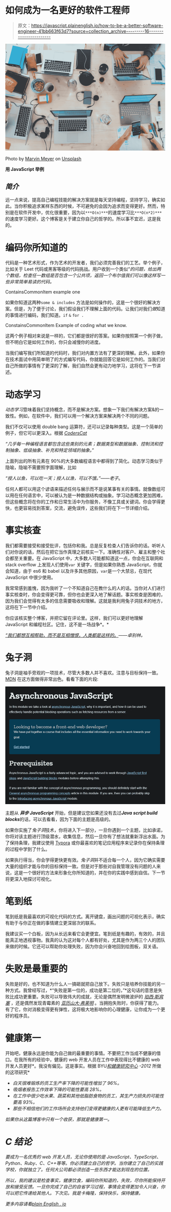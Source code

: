 # 如何成为一名更好的软件工程师

> 原文：<https://javascript.plainenglish.io/how-to-be-a-better-software-engineer-41bb663f63d7?source=collection_archive---------16----------------------->

![](img/858da910ba3ee734c9ded890d2f85f50.png)

Photo by [Marvin Meyer](https://unsplash.com/@marvelous?utm_source=medium&utm_medium=referral) on [Unsplash](https://unsplash.com?utm_source=medium&utm_medium=referral)

**用 JavaScript 举例**

## ***简介***

远一点来说，提高自己编程技能的解决方案就是每天坚持编程，坚持学习，确实如此。当你积极追求某样东西的时候，不可避免的会因为追求而变得更好。然而，特别是在软件开发中，优化很重要，因为以`***O(n)***`的速度学习比`***O(n*2)***`的速度学习更好。这个博客是关于建立你自己的哲学的。所以事不宜迟，这是我的。

# 编码你所知道的

代码是一种艺术形式，作为艺术的开发者，我们必须完善我们的工艺。举个例子，比如关于 Leet 代码或黑客等级的代码挑战。用户收到一个类似“*的问题，给出两个数组，检查任一数组是否包含一个公共项，返回一个布尔值我们可以像这样写一些非常简单易读的代码。*

ContainsCommonItem example one

如果你知道这两种`some & includes` 方法是如何操作的，这是一个很好的解决方案。但是，为了便于讨论，我们假设我们不理解上面的代码。让我们对我们*做*知道的事情进行编码，我们知道。`if` `&` `for .`

ConstainsCommonItem Example of coding what we know.

这两个例子相对来说是一样的，它们都是很好的答案。如果你按照第一个例子做，但不明白它是如何工作的，你只会减慢你的进度。

当我们编写我们所知道的代码时，我们对内置方法有了更深的理解。此外，如果你在技术面试中用简单明了的方式编写代码，你就能回答它是如何工作的。当我们对自己所做的事情有了更深的了解，我们自然会更有动力地学习，这将在下一节讲述。

# 动态学习

*动态学习*意味着我们坚持概念，而不是解决方案。想象一下我们有解决方案&的一致性。例如，在软件中，我们可以用一个解决方案来解决两个不同的问题。

我们不仅可以使用 double bang 运算符，还可以记录每种类型。这是一个简单的例子，但它可以更深入。根据 [*CodersCat*](https://coderscat.com/learn-programming-languages/)

*“几乎每一种编程语言都包含这些类别的元素；数据类型和数据抽象、控制流和控制抽象、低级抽象、补充和特定领域的抽象。*”

上面列出的所有元素在 90%的大多数编程语言中都得到了简化。动态学习类似于隐喻，隐喻不需要照字面理解，比如

*“授人以鱼，可以吃一天；授人以渔，可以不饿。”——老子*。

任何人都可以用这个谚语来描述任何与展示而不是说某事有关的事情。就像数组可以用在任何语言中，可以被认为是一种数据结构或抽象。学习动态概念更加困难，但这些概念将在你的工作和日常生活中为你服务，不像工具或关键词。你会学得更快，也更容易找到答案，交流，避免误传，这些我们将在下一节详细介绍。

# 事实核查

我们都需要接受和接受批评，包括你和我。总是反复检查人们告诉你的话。听听人们对你说的话，然后在把它当作真理之前核实一下。准确性对客户、雇主和整个社会都至关重要。在 JavaScript 中，大多数人可能都知道这一点，你会在互联网和 stack overflow 上发现人们使用`var` 关键字，但是如果你熟悉 JavaScript，你就会知道，由于 es6 和 babel 以及许多其他原因，`var`是一个大禁忌，在现代 JavaScript 中很少使用。

我常常感到羞愧，因为我听了一个不知道自己在教什么的人的话。当你对人们进行事实核查时，你会变得更可靠，但你也会更深入地了解话题。事实核查是困难的，因为我们会觉得有太多的信息需要吸收和理解。这就是我利用兔子洞技术的地方，这将在下一节中介绍。

你应该核实整个博客，并把它留在评论里。这样，我们可以更好地理解 JavaScript 和编程社区。记住，这不是一场战争*。*

[*“我们都想互相帮助，而不是互相憎恨，人类都是这样的。*](https://www.youtube.com/watch?v=J7GY1Xg6X20)*——卓别林。*

# 兔子洞

兔子洞是袖手旁观的一项技术，尽管大多数人并不喜欢。注意与目标保持一致。 [MDN](https://developer.mozilla.org/en-US/) 在这方面做得非常出色。看看下面的片段:

![](img/18b8258538cb30717a2308c2aff2cb0c.png)

主题从 ***异步 JavaScript*** 开始，但是建议您如果还没有去过***Java script build blocks***的话，可以去看看，因为下面的主题是高级的。

如果你实施了*兔子洞*技术，你将进入下一部分，一旦你遇到一个主题，比如承诺，你将对该主题进行顶级潜水，收集信息，然后一旦你有了想法就重新浮出水面。为了保持条理，我建议使用 [Typora](https://typora.io/) 或你最喜欢的笔记应用程序来记录你在保持条理的过程中学到了什么。

如果执行得当，你会学得更快更有效。*兔子洞*并不适合每一个人，因为它确实需要大量的组织才能与你的目标保持一致。但是对于那些对自我管理没有问题的人来说，这是一个很好的方法来形象化你所知道的，并在你的实践中感到自信。下一节将更深入地探讨可视化。

# 笔到纸

笔到纸是我最喜欢的可视化代码的方式。离开键盘，画出问题的可视化表示，确实有助于与你正在做的事情建立更深层次的联系。

我建议买一个白板，因为从长远来看它会更便宜。笔到纸是有趣的，有效的，并且能真正地透视事物。我真的认为这对每个人都有好处，尤其是作为两三个人的团队来做的时候。它还可以帮助你处理失败，因为你会兴奋地回到绘图板，双关语。

# 失败是最重要的

失败是好的，也不知道为什么人一搞砸就把自己放下。失败只是培养你技能的另一种方式。我曾经写过，*“失败是第一位的，成功是第二位的，”*这句话的意思是失败比成功更重要。失败可以导致伟大的成就，无论是偶然发明微波炉的 [*珀西·斯宾塞*](https://en.wikipedia.org/wiki/Percy_Spencer) ，还是偶然发现青霉素的 [*亚历山大·弗莱明*](https://kidsdiscover.com/quick-reads/penicillin-found-functional-fungus/#:~:text=The%20first%20name%20for%20penicillin,the%20bacteria%20he'd%20been) 。当拥抱失败时，你获得了能力。有了它，你对消极变得更有弹性，这将极大地影响你的心理健康，让你成为一个更好的程序员。

# 健康第一

开始吧，健康永远是你能为自己做的最重要的事情。不要把工作当成不健康的借口。在我所有的经验中，健康的 web 开发人员在工作中表现得比不健康的 web 开发人员更好*。我没有偏见。这是事实。根据 BYU[*和健康研究中心*](https://news.byu.edu/news/poor-employee-health-means-slacking-job-business-losses) *-2012* 所做的这项研究*

*   *白天很难锻炼的员工生产率下降的可能性增加了 96%。*
*   *吸烟者报告工作效率下降的可能性要高 28%。*
*   *在工作中很少吃水果、蔬菜和其他低脂肪食物的员工，其生产力损失的可能性要高 93%。*
*   *那些不相信他们的工作场所会支持他们变得更健康的人更有可能降低生产力。*

*如果你从这篇博客中只有一个收获，那就是健康第一。*

# *C 结论*

*要成为一名优秀的 web 开发人员，无论你使用的是 JavaScript、TypeScript、Python、Ruby、C、C++等等。你必须建立自己的哲学。当你建立了自己的实践学校，你就独立了。任何大公司都必须创造一些东西才能达到现在的位置。*

*所以，我的建议是检查事实，健康饮食，编码你所知道的，失败，尽你所能保持开放和接受反馈。一旦你完成了自己的自省学习过程，事情会变得更加令人兴奋，你可以把它传递给其他人。下次见。我是卡梅隆，保持快乐，保持健康。*

**更多内容请看*[*plain English . io*](http://plainenglish.io/)*